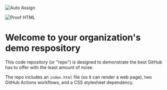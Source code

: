 ![Auto Assign](https://github.com/bghs-peach/demo-repository/actions/workflows/auto-assign.yml/badge.svg)

![Proof HTML](https://github.com/bghs-peach/demo-repository/actions/workflows/proof-html.yml/badge.svg)

# Welcome to your organization's demo respository
This code repository (or "repo") is designed to demonstrate the best GitHub has to offer with the least amount of noise.

The repo includes an `index.html` file (so it can render a web page), two GitHub Actions workflows, and a CSS stylesheet dependency.
